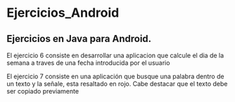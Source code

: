 # Ejercicios_Android
## Ejercicios en Java para Android.

El ejercicio 6 consiste en desarrollar una aplicacion que calcule el dia de la semana a traves de una fecha introducida por el usuario

El ejercicio 7 consiste en una aplicación que busque una palabra dentro de un texto y la señale, esta resaltado en rojo. Cabe destacar que el texto debe ser copiado previamente
